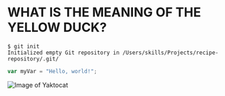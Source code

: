 # <h1>WHAT IS THE MEANING OF THE YELLOW DUCK?

```
$ git init
Initialized empty Git repository in /Users/skills/Projects/recipe-repository/.git/
```

``` javascript
var myVar = "Hello, world!";
```
![Image of Yaktocat](https://octodex.github.com/images/yaktocat.png)

